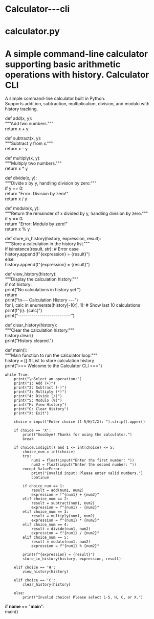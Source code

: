 # Calculator---cli
# calculator.py  
# A simple command-line calculator supporting basic arithmetic operations with history. Calculator CLI

A simple command-line calculator built in Python.  
Supports addition, subtraction, multiplication, division, and modulo with history tracking.  
  
def add(x, y):  
    """Add two numbers."""  
    return x + y  
  
def subtract(x, y):  
    """Subtract y from x."""  
    return x - y  
  
def multiply(x, y):  
    """Multiply two numbers."""  
    return x * y  
  
def divide(x, y):  
    """Divide x by y, handling division by zero."""  
    if y == 0:  
        return "Error: Division by zero!"  
    return x / y  
  
def modulo(x, y):  
    """Return the remainder of x divided by y, handling division by zero."""  
    if y == 0:  
        return "Error: Modulo by zero!"  
    return x % y  
  
def store_in_history(history, expression, result):  
    """Store a calculation in the history list."""  
    if isinstance(result, str):  # Error case  
        history.append(f"{expression} = {result}")  
    else:  
        history.append(f"{expression} = {result}")  
  
def view_history(history):  
    """Display the calculation history."""  
    if not history:  
        print("No calculations in history yet.")  
        return  
    print("\n--- Calculation History ---")  
    for i, calc in enumerate(history[-10:], 1):  # Show last 10 calculations  
        print(f"{i}. {calc}")  
    print("---------------------------")  
  
def clear_history(history):  
    """Clear the calculation history."""  
    history.clear()  
    print("History cleared.")  
  
def main():  
    """Main function to run the calculator loop."""  
    history = []  # List to store calculation history  
    print("=== Welcome to the Calculator CLI ===")  
      
    while True:  
        print("\nSelect an operation:")  
        print("1: Add (+)")  
        print("2: Subtract (-)")  
        print("3: Multiply (*)")  
        print("4: Divide (/)")  
        print("5: Modulo (%)")  
        print("H: View History")  
        print("C: Clear History")  
        print("X: Exit")  
          
        choice = input("Enter choice (1-5/H/C/X): ").strip().upper()  
          
        if choice == 'X':  
            print("Goodbye! Thanks for using the calculator.")  
            break  
          
        if choice.isdigit() and 1 <= int(choice) <= 5:  
            choice_num = int(choice)  
            try:  
                num1 = float(input("Enter the first number: "))  
                num2 = float(input("Enter the second number: "))  
            except ValueError:  
                print("Invalid input! Please enter valid numbers.")  
                continue  
              
            if choice_num == 1:  
                result = add(num1, num2)  
                expression = f"{num1} + {num2}"  
            elif choice_num == 2:  
                result = subtract(num1, num2)  
                expression = f"{num1} - {num2}"  
            elif choice_num == 3:  
                result = multiply(num1, num2)  
                expression = f"{num1} * {num2}"  
            elif choice_num == 4:  
                result = divide(num1, num2)  
                expression = f"{num1} / {num2}"  
            elif choice_num == 5:  
                result = modulo(num1, num2)  
                expression = f"{num1} % {num2}"  
              
            print(f"{expression} = {result}")  
            store_in_history(history, expression, result)  
          
        elif choice == 'H':  
            view_history(history)  
          
        elif choice == 'C':  
            clear_history(history)  
          
        else:  
            print("Invalid choice! Please select 1-5, H, C, or X.")  
  
if __name__ == "__main__":  
    main()
